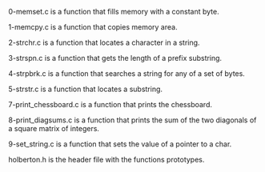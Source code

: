 0-memset.c is a function that fills memory with a constant byte.


1-memcpy.c is a function that copies memory area.


2-strchr.c is a function that locates a character in a string.


3-strspn.c is a function that gets the length of a prefix substring.


 4-strpbrk.c is a function that searches a string for any of a set of bytes.


5-strstr.c is a function that locates a substring.


7-print_chessboard.c is a function that prints the chessboard.


 8-print_diagsums.c is a function that prints the sum of the two diagonals of a square matrix of integers.


9-set_string.c is a function that sets the value of a pointer to a char.

holberton.h is the header file with the functions prototypes.
